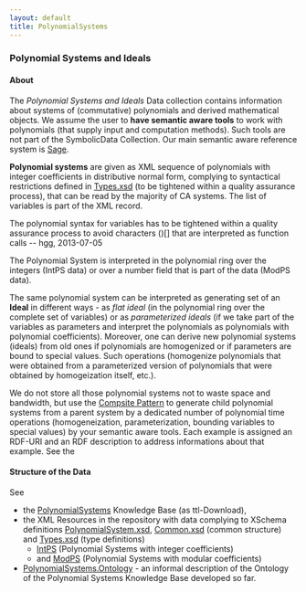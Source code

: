 ```yaml
---
layout: default
title: PolynomialSystems
---
```


### Polynomial Systems and Ideals

#### About

The *Polynomial Systems and Ideals* Data collection contains information about systems of (commutative) polynomials and derived mathematical objects. We assume the user to **have semantic aware tools** to work with polynomials (that supply input and computation methods). Such tools are not part of the SymbolicData Collection. Our main semantic aware reference system is [Sage](http://www.sagemath.org/).

**Polynomial systems** are given as XML sequence of polynomials with integer coefficients in distributive normal form, complying to syntactical restrictions defined in [Types.xsd](http://symbolicdata.org/XMLResources/Types.xsd) (to be tightened within a quality assurance process), that can be read by the majority of CA systems. The list of variables is part of the XML record.

  
The polynomial syntax for variables has to be tightened within a quality assurance process to avoid characters ()[] that are interpreted as function calls -- hgg, 2013-07-05

The Polynomial System is interpreted in the polynomial ring over the integers (IntPS data) or over a number field that is part of the data (ModPS data).

The same polynomial system can be interpreted as generating set of an **Ideal** in different ways - as *flat ideal* (in the polynomial ring over the complete set of variables) or as *parameterized ideals* (if we take part of the variables as parameters and interpret the polynomials as polynomials with polynomial coefficients). Moreover, one can derive new polynomial systems (ideals) from old ones if polynomials are homogenized or if parameters are bound to special values. Such operations (homogenize polynomials that were obtained from a parameterized version of polynomials that were obtained by homogeization itself, etc.).

We do not store all those polynomial systems not to waste space and bandwidth, but use the [Compsite Pattern](http://en.wikipedia.org/wiki/Composite_pattern) to generate child polynomial systems from a parent system by a dedicated number of polynomial time operations (homogeneization, parameterization, bounding variables to special values) by your semantic aware tools. Each example is assigned an RDF-URI and an RDF description to address informations about that example. See the

#### Structure of the Data

See

-   the [PolynomialSystems](http://symbolicdata.org/RDFData/PolynomialSystems.ttl) Knowledge Base (as ttl-Download),
-   the XML Resources in the repository with data complying to XSchema definitions [PolynomialSystem.xsd](http://symbolicdata.org/XMLResources/PolynomialSystem.xsd), [Common.xsd](http://symbolicdata.org/XMLResources/Common.xsd) (common structure) and [Types.xsd](http://symbolicdata.org/XMLResources/Types.xsd) (type definitions)
    -   [IntPS](http://symbolicdata.org/XMLResources/IntPS) (Polynomial Systems with integer coefficients)
    -   and [ModPS](http://symbolicdata.org/XMLResources/ModPS) (Polynomial Systems with modular coefficients)
-   [PolynomialSystems.Ontology](PolynomialSystems.Ontology "wikilink") - an informal description of the Ontology of the Polynomial Systems Knowledge Base developed so far.

